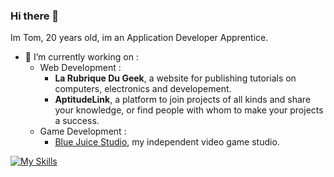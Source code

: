 ### Hi there 👋

Im Tom, 20 years old, im an Application Developer Apprentice.

- 🔭 I’m currently working on :
  - Web Development :
    - **La Rubrique Du Geek**, a website for publishing tutorials on computers, electronics and developement.
    - **AptitudeLink**, a platform to join projects of all kinds and share your knowledge, or find people with whom to make your projects a success.
  - Game Development :
    - [Blue Juice Studio](https://github.com/bluejuicestudio), my independent video game studio.


[![My Skills](https://skillicons.dev/icons?i=bash,git,linux,html,css,js,bootstrap,php,mysql&perline=3)](https://skillicons.dev)

